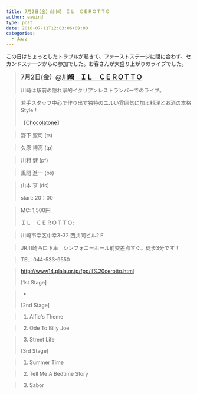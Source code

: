 ```yaml
---
title: 7月2日(金）@川崎　ＩＬ　ＣＥＲＯＴＴＯ
author: eawind
type: post
date: 2010-07-11T12:03:06+09:00
categories:
  - Jazz
---
```

この日はちょっとしたトラブルが起きて、ファーストステージに間に合わず、セカンドステージからの参加でした。お客さんが大盛り上がりのライブでした。

> <big><strong>7月2日(金）@<a href="http://www14.plala.or.jp/fpp/il%20cerotto.html" target="_blank">川崎　ＩＬ　ＣＥＲＯＴＴＯ</a></strong></big>
>
> 川崎は駅前の隠れ家的イタリアンレストランバーでのライブ。

> 若手スタッフ中心で作り出す独特のユルい雰囲気に加え料理とお酒の本格Style！
>
> 【[Chocolatone][1]】

> 野下 聖司 (ts)

> 久原 博高 (tp)

> 川村 健 (pf)

> 風間 進一 (bs)

> 山本 亨 (ds)
>
> start: 20：00

> MC: 1,500円
>
> ＩＬ　ＣＥＲＯＴＴＯ:

> 川崎市幸区中幸3-32 西共同ビル2Ｆ

> JR川崎西口下車　シンフォニーホール前交差点すぐ。徒歩3分です！

> TEL: 044-533-9550

> <a href="http://www14.plala.or.jp/fpp/il%20cerotto.html" target="_blank">http://www14.plala.or.jp/fpp/il%20cerotto.html</a>
>
> [1st Stage]

> -
>
> [2nd Stage]

> 1. Alfie's Theme

> 2. Ode To Billy Joe

> 3. Street Life
>
> [3rd Stage]

> 1. Summer Time

> 2. Tell Me A Bedtime Story

> 3. Sabor

 [1]: http://www.eawind.net/?page_id=930
